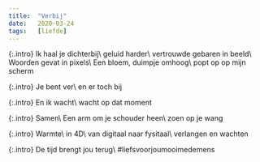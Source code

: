 ```yaml
---
title:  "Verbij"
date:   2020-03-24
tags:   [liefde]
---
```


{:.intro}
Ik haal je dichterbij\\
geluid harder\\
vertrouwde gebaren in beeld\\
Woorden gevat in pixels\\
Een bloem, duimpje omhoog\\
popt op op mijn scherm

{:.intro}
Je bent ver\\
en er toch bij

{:.intro}
En ik wacht\\
wacht op dat moment

{:.intro}
Samen\\
Een arm om je schouder heen\\
zoen op je wang

{:.intro}
Warmte\\
in 4D\\
van digitaal naar fysitaal\\
verlangen en wachten

{:.intro}
De tijd brengt jou terug\\
#liefsvoorjoumooimedemens

